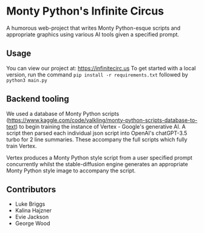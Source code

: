 # Monty Python's Infinite Circus

A humorous web-project that writes Monty Python-esque scripts and appropriate graphics using various AI tools given a specified prompt.

## Usage

You can view our project at: https://infinitecirc.us
To get started with a local version, run the command ```pip install -r requirements.txt``` followed by ```python3 main.py```

## Backend tooling

We used a database of Monty Python scripts (https://www.kaggle.com/code/valkling/monty-python-scripts-database-to-text)
to begin training the instance of Vertex - Google's generative AI. A script then parsed each individual json script into 
OpenAI's chatGPT-3.5 turbo for 2 line summaries. These accompany the full scripts which fully train Vertex.

Vertex produces a Monty Python style script from a user specified prompt concurrently whilst the stable-diffusion engine
generates an appropriate Monty Python style image to accompany the script.

## Contributors
- Luke Briggs
- Kalina Hajzner
- Evie Jackson
- George Wood
